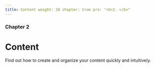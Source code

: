```yaml
---
title: Content weight: 10 chapter: true pre: "<b>2. </b>"
---
```


### Chapter 2

# Content

Find out how to create and organize your content quickly and intuitively.